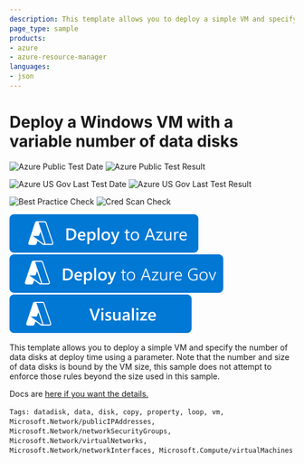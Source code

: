 ```yaml
---
description: This template allows you to deploy a simple VM and specify the number of data disks at deploy time using a parameter.  Note that the number and size of data disks is bound by the VM size.  The VM size for this sample is Standard_DS4_v2 with a default of 16 data disks.
page_type: sample
products:
- azure
- azure-resource-manager
languages:
- json
---
```

# Deploy a Windows VM with a variable number of data disks

![Azure Public Test Date](https://azurequickstartsservice.blob.core.windows.net/badges/quickstarts/microsoft.compute/vm-windows-copy-datadisks/PublicLastTestDate.svg)
![Azure Public Test Result](https://azurequickstartsservice.blob.core.windows.net/badges/quickstarts/microsoft.compute/vm-windows-copy-datadisks/PublicDeployment.svg)

![Azure US Gov Last Test Date](https://azurequickstartsservice.blob.core.windows.net/badges/quickstarts/microsoft.compute/vm-windows-copy-datadisks/FairfaxLastTestDate.svg)
![Azure US Gov Last Test Result](https://azurequickstartsservice.blob.core.windows.net/badges/quickstarts/microsoft.compute/vm-windows-copy-datadisks/FairfaxDeployment.svg)

![Best Practice Check](https://azurequickstartsservice.blob.core.windows.net/badges/quickstarts/microsoft.compute/vm-windows-copy-datadisks/BestPracticeResult.svg)
![Cred Scan Check](https://azurequickstartsservice.blob.core.windows.net/badges/quickstarts/microsoft.compute/vm-windows-copy-datadisks/CredScanResult.svg)

[![Deploy To Azure](https://raw.githubusercontent.com/Azure/azure-quickstart-templates/master/1-CONTRIBUTION-GUIDE/images/deploytoazure.svg?sanitize=true)](https://portal.azure.com/#create/Microsoft.Template/uri/https%3A%2F%2Fraw.githubusercontent.com%2FAzure%2Fazure-quickstart-templates%2Fmaster%2Fquickstarts%2Fmicrosoft.compute%2Fvm-windows-copy-datadisks%2Fazuredeploy.json)
[![Deploy To Azure US Gov](https://raw.githubusercontent.com/Azure/azure-quickstart-templates/master/1-CONTRIBUTION-GUIDE/images/deploytoazuregov.svg?sanitize=true)](https://portal.azure.us/#create/Microsoft.Template/uri/https%3A%2F%2Fraw.githubusercontent.com%2FAzure%2Fazure-quickstart-templates%2Fmaster%2Fquickstarts%2Fmicrosoft.compute%2Fvm-windows-copy-datadisks%2Fazuredeploy.json)
[![Visualize](https://raw.githubusercontent.com/Azure/azure-quickstart-templates/master/1-CONTRIBUTION-GUIDE/images/visualizebutton.svg?sanitize=true)](http://armviz.io/#/?load=https%3A%2F%2Fraw.githubusercontent.com%2FAzure%2Fazure-quickstart-templates%2Fmaster%2Fquickstarts%2Fmicrosoft.compute%2Fvm-windows-copy-datadisks%2Fazuredeploy.json)

This template allows you to deploy a simple VM and specify the number of data disks at deploy time using a parameter.  Note that the number and size of data disks is bound by the VM size, this sample does not attempt to enforce those rules beyond the size used in this sample.

Docs are <a href="https://docs.microsoft.com/azure/virtual-machines/virtual-machines-windows-sizes" target="_blank">here if you want the details.</a>

`Tags: datadisk, data, disk, copy, property, loop, vm, Microsoft.Network/publicIPAddresses, Microsoft.Network/networkSecurityGroups, Microsoft.Network/virtualNetworks, Microsoft.Network/networkInterfaces, Microsoft.Compute/virtualMachines`
